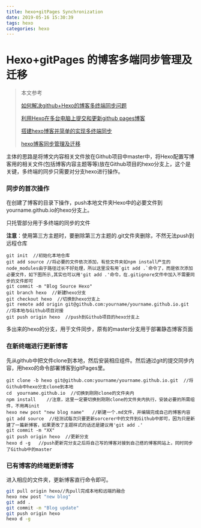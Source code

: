 ```yaml
---
title: hexo+gitPages Synchronization
date: 2019-05-16 15:30:39
tags: hexo
categories: hexo
---
```




# Hexo+gitPages 的博客多端同步管理及迁移



> 本文参考
>
> [如何解决github+Hexo的博客多终端同步问题](<https://blog.csdn.net/Monkey_LZL/article/details/60870891>)
>
> [利用Hexo在多台电脑上提交和更新github pages博客](<https://www.jianshu.com/p/0b1fccce74e0>)
>
> [搭建hexo博客并简单的实现多终端同步](<https://righere.github.io/2016/10/10/install-hexo/>)
>
> [hexo博客同步管理及迁移](<https://www.jianshu.com/p/fceaf373d797>)





主体的思路是将博文内容相关文件放在Github项目中master中，将Hexo配置写博客用的相关文件(包括博客内容主题等等)放在Github项目的hexo分支上，这个是关键，多终端的同步只需要对分支hexo进行操作。

### 同步的首次操作

在创建了博客的目录下操作，push本地文件夹Hexo中的必要文件到yourname.github.io的hexo分支上。

只托管部分用于多终端的同步的文件

**注意**：使用第三方主题时，要删除第三方主题的.git文件夹删除，不然无法push到远程仓库



```shell
git init  //初始化本地仓库
git add source //将必要的文件依次添加，有些文件夹如npm install产生的node_modules由于路径过长不好处理，所以这里没有用`git add .`命令了，而是依次添加必要文件，如下图所示,其实也可以用'git add .'命令，在.gitignore文件中加入不需要同步的文件即可
git commit -m "Blog Source Hexo"
git branch hexo  //新建hexo分支
git checkout hexo  //切换到hexo分支上
git remote add origin git@github.com:yourname/yourname.github.io.git  //将本地与Github项目对接
git push origin hexo  //push到Github项目的hexo分支上
```



多出来的hexo的分支，用于文件同步，原有的master分支用于部署静态博客页面





### 在新终端进行更新博客



先从github中把文件clone到本地，然后安装相应组件。然后通过git的提交同步内容，用hexo的命令部署博客到gitPages里。

```shell
git clone -b hexo git@github.com:yourname/yourname.github.io.git  //将Github中hexo分支clone到本地
cd  yourname.github.io  //切换到刚刚clone的文件夹内
npm install    //注意，这里一定要切换到刚刚clone的文件夹内执行，安装必要的所需组件，不用再init
hexo new post "new blog name"   //新建一个.md文件，并编辑完成自己的博客内容
git add source  //经测试每次只要更新sorcerer中的文件到Github中即可，因为只是新建了一篇新博客，如果更改了主题样式的话还是建议用'git add .'
git commit -m "XX"
git push origin hexo  //更新分支
hexo d -g   //push更新完分支之后将自己写的博客对接到自己搭的博客网站上，同时同步了Github中的master

```



### 已有博客的终端更新博客



进入相应的文件夹，更新博客直行命令即可。



```sh
git pull origin hexo//先pull完成本地和远端的融合
hexo new post "new blog"
git add .
git commit -m "Blog update"
git push origin hexo
hexo d -g
```






